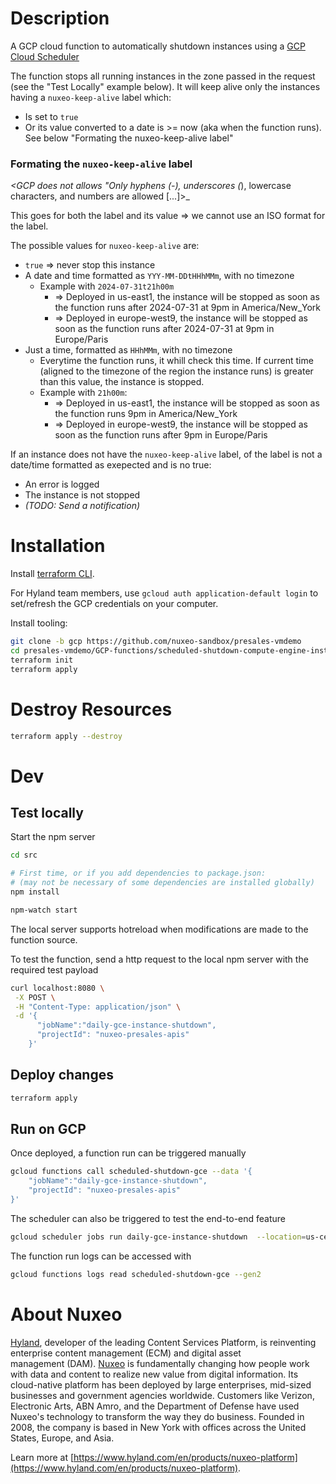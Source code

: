 # Description

A GCP cloud function to automatically shutdown instances using a [GCP Cloud Scheduler](https://console.cloud.google.com/cloudscheduler)

The function stops all running instances in the zone passed in the request (see the "Test Locally" example below). It will keep alive only the instances having a `nuxeo-keep-alive` label which:

* Is set to `true`
* Or its value converted to a date is >= now (aka when the function runs). See below "Formating the nuxeo-keep-alive label"


### Formating the `nuxeo-keep-alive` label

_<GCP does not allows "Only hyphens (-), underscores (_), lowercase characters, and numbers are allowed [...]>_

This goes for both the label and its value => we cannot use an ISO format for the label.

The possible values for `nuxeo-keep-alive` are:

* `true` => never stop this instance
* A date and time formatted as `YYY-MM-DDtHHhMMm`, with no timezone
  * Example with `2024-07-31t21h00m`
    * => Deployed in us-east1, the instance will be stopped as soon as the function runs after 2024-07-31 at 9pm in America/New_York
    * => Deployed in europe-west9, the instance will be stopped as soon as the function runs after 2024-07-31 at 9pm in Europe/Paris
* Just a time, formatted as `HHhMMm`, with no timezone
  * Everytime the function runs, it whill check this time. If current time (aligned to the timezone of the region the instance runs) is greater than this value, the instance is stopped.
  * Example with `21h00m`:
    * => Deployed in us-east1, the instance will be stopped as soon as the function runs 9pm in America/New_York
    * => Deployed in europe-west9, the instance will be stopped as soon as the function runs after 9pm in Europe/Paris


If an instance does not have the `nuxeo-keep-alive` label, of the label is not a date/time formatted as exepected and is no true:

* An error is logged
* The instance is not stopped
* _(TODO: Send a notification)_


# Installation

Install [terraform CLI](https://developer.hashicorp.com/terraform/tutorials/gcp-get-started/install-cli).

For Hyland team members, use `gcloud auth application-default login` to set/refresh the GCP credentials on your computer.

Install tooling:

```bash
git clone -b gcp https://github.com/nuxeo-sandbox/presales-vmdemo
cd presales-vmdemo/GCP-functions/scheduled-shutdown-compute-engine-instance
terraform init
terraform apply
```

# Destroy Resources

```bash
terraform apply --destroy
```

# Dev
## Test locally
Start the npm server

```bash
cd src

# First time, or if you add dependencies to package.json:
# (may not be necessary of some dependencies are installed globally)
npm install

npm-watch start
```

The local server supports hotreload when modifications are made to the function source.

To test the function, send a http request to the local npm server with the required test payload

```bash
curl localhost:8080 \
 -X POST \
 -H "Content-Type: application/json" \
 -d '{
      "jobName":"daily-gce-instance-shutdown",
      "projectId": "nuxeo-presales-apis"
    }'
```

## Deploy changes 

```bash
terraform apply
```

## Run on GCP

Once deployed, a function run can be triggered manually

```bash
gcloud functions call scheduled-shutdown-gce --data '{
    "jobName":"daily-gce-instance-shutdown",
    "projectId": "nuxeo-presales-apis"
}'
```

The scheduler can also be triggered to test the end-to-end feature

```bash
gcloud scheduler jobs run daily-gce-instance-shutdown  --location=us-central1
```

The function run logs can be accessed with 

```bash
gcloud functions logs read scheduled-shutdown-gce --gen2
```

# About Nuxeo

[Hyland](https://www.hyland.com), developer of the leading Content Services Platform, is reinventing enterprise content management (ECM) and digital asset management (DAM). [Nuxeo](https://www.hyland.com/en/products/nuxeo-platform) is fundamentally changing how people work with data and content to realize new value from digital information. Its cloud-native platform has been deployed by large enterprises, mid-sized businesses and government agencies worldwide. Customers like Verizon, Electronic Arts, ABN Amro, and the Department of Defense have used Nuxeo's technology to transform the way they do business. Founded in 2008, the company is based in New York with offices across the United States, Europe, and Asia.

Learn more at [https://www.hyland.com/en/products/nuxeo-platform](https://www.hyland.com/en/products/nuxeo-platform).